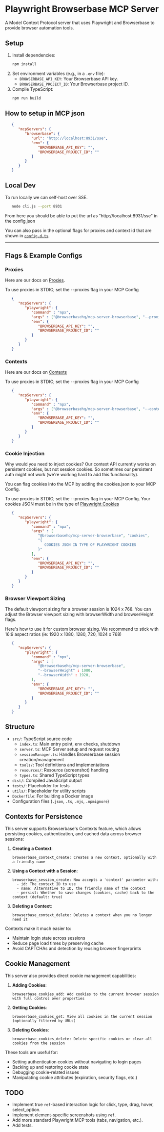 # Playwright Browserbase MCP Server

A Model Context Protocol server that uses Playwright and Browserbase
to provide browser automation tools.

## Setup

1.  Install dependencies:
    ```bash
    npm install
    ```
2.  Set environment variables (e.g., in a `.env` file):
    *   `BROWSERBASE_API_KEY`: Your Browserbase API key.
    *   `BROWSERBASE_PROJECT_ID`: Your Browserbase project ID.
3.  Compile TypeScript:
    ```bash
    npm run build
    ```

## How to setup in MCP json

```json
   {
      "mcpServers": {
         "browserbase": {
            "url": "http://localhost:8931/sse",
            "env": {
               "BROWSERBASE_API_KEY": "",
               "BROWSERBASE_PROJECT_ID": ""
            }
         }
      }
   }
```

## Local Dev

To run locally we can self-host over SSE. 

```bash
   node cli.js --port 8931
```

From here you should be able to put the url as "http://localhost:8931/sse" in the config.json

You can also pass in the optional flags for proxies and context id that are shown in [`config.d.ts`](./config.d.ts).
____

## Flags & Example Configs

### Proxies

Here are our docs on [Proxies](https://docs.browserbase.com/features/proxies).

To use proxies in STDIO, set the --proxies flag in your MCP Config

```json
   {
      "mcpServers": {
         "playwright": {
            "command" : "npx",
            "args" : ["@browserbasehq/mcp-server-browserbase", "--proxies"],
            "env": {
               "BROWSERBASE_API_KEY": "",
               "BROWSERBASE_PROJECT_ID": ""
            }
         }
      }
   }

```

### Contexts

Here are our docs on [Contexts](https://docs.browserbase.com/features/contexts)

To use proxies in STDIO, set the --proxies flag in your MCP Config

```json
   {
      "mcpServers": {
         "playwright": {
            "command" : "npx",
            "args" : ["@browserbasehq/mcp-server-browserbase", "--contextId", "<YOUR_CONTEXT_ID>"],
            "env": {
               "BROWSERBASE_API_KEY": "",
               "BROWSERBASE_PROJECT_ID": ""
            }
         }
      }
   }

```

### Cookie Injection

Why would you need to inject cookies? Our context API currently works on persistent cookies, but not session cookies. So sometimes our persistent auth might not work (we're working hard to add this functionality). 

You can flag cookies into the MCP by adding the cookies.json to your MCP Config.

To use proxies in STDIO, set the --proxies flag in your MCP Config. Your cookies JSON must be in the type of [Playwright Cookies](https://playwright.dev/docs/api/class-browsercontext#browser-context-cookies)

```json
   {
      "mcpServers": {
         "playwright": {
            "command" : "npx",
            "args" : [
               "@browserbasehq/mcp-server-browserbase", "cookies", 
               "{
                  COOKIES JSON IN TYPE OF PLAYWRIGHT COOKIES
               }"
            ],
            "env": {
               "BROWSERBASE_API_KEY": "",
               "BROWSERBASE_PROJECT_ID": ""
            }
         }
      }
   }
```

### Browser Viewport Sizing 

The default viewport sizing for a browser session is 1024 x 768. You can adjust the Browser viewport sizing with browserWidth and browserHeight flags. 

Here's how to use it for custom browser sizing. We recommend to stick with 16:9 aspect ratios (ie: 1920 x 1080, 1280, 720, 1024 x 768)

```json
   {
      "mcpServers": {
         "playwright": {
            "command" : "npx",
            "args" : [
               "@browserbasehq/mcp-server-browserbase",
               "--browserHeight" : 1080,
               "--browserWidth" : 1920,
            ],
            "env": {
               "BROWSERBASE_API_KEY": "",
               "BROWSERBASE_PROJECT_ID": ""
            }
         }
      }
   }
```

## Structure

*   `src/`: TypeScript source code
    *   `index.ts`: Main entry point, env checks, shutdown
    *   `server.ts`: MCP Server setup and request routing
    *   `sessionManager.ts`: Handles Browserbase session creation/management
    *   `tools/`: Tool definitions and implementations
    *   `resources/`: Resource (screenshot) handling
    *   `types.ts`: Shared TypeScript types
*   `dist/`: Compiled JavaScript output
*   `tests/`: Placeholder for tests
*   `utils/`: Placeholder for utility scripts
*   `Dockerfile`: For building a Docker image
*   Configuration files (`.json`, `.ts`, `.mjs`, `.npmignore`)

## Contexts for Persistence

This server supports Browserbase's Contexts feature, which allows persisting cookies, authentication, and cached data across browser sessions:

1. **Creating a Context**:
   ```
   browserbase_context_create: Creates a new context, optionally with a friendly name
   ```

2. **Using a Context with a Session**:
   ```
   browserbase_session_create: Now accepts a 'context' parameter with:
     - id: The context ID to use
     - name: Alternative to ID, the friendly name of the context
     - persist: Whether to save changes (cookies, cache) back to the context (default: true)
   ```

3. **Deleting a Context**:
   ```
   browserbase_context_delete: Deletes a context when you no longer need it
   ```

Contexts make it much easier to:
- Maintain login state across sessions
- Reduce page load times by preserving cache
- Avoid CAPTCHAs and detection by reusing browser fingerprints

## Cookie Management

This server also provides direct cookie management capabilities:

1. **Adding Cookies**:
   ```
   browserbase_cookies_add: Add cookies to the current browser session with full control over properties
   ```

2. **Getting Cookies**:
   ```
   browserbase_cookies_get: View all cookies in the current session (optionally filtered by URLs)
   ```

3. **Deleting Cookies**:
   ```
   browserbase_cookies_delete: Delete specific cookies or clear all cookies from the session
   ```

These tools are useful for:
- Setting authentication cookies without navigating to login pages
- Backing up and restoring cookie state
- Debugging cookie-related issues
- Manipulating cookie attributes (expiration, security flags, etc.)

## TODO

*   Implement true `ref`-based interaction logic for click, type, drag, hover, select_option.
*   Implement element-specific screenshots using `ref`.
*   Add more standard Playwright MCP tools (tabs, navigation, etc.).
*   Add tests.
